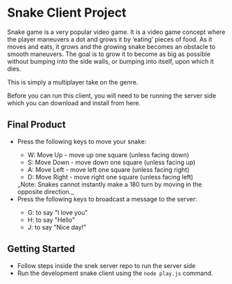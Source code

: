 # Snake Client Project

Snake game is a very popular video game. It is a video game concept where the player maneuvers a dot and grows it by ‘eating’ pieces of food. As it moves and eats, it grows and the growing snake becomes an obstacle to smooth maneuvers. The goal is to grow it to become as big as possible without bumping into the side walls, or bumping into itself, upon which it dies.

This is simply a multiplayer take on the genre.

Before you can run this client, you will need to be running the server side which you can download and install from here. 

## Final Product
<ul> 
  <li> Press the following keys to move your snake: </li>
    <ul> 
      <li> W: Move Up - move up one square (unless facing down) </li>
      <li> S: Move Down - move down one square (unless facing up) </li>
      <li> A: Move Left - move left one square (unless facing right) </li>
      <li> D: Move Right - move right one square (unless facing left) </li>
    </ul>
    _Note: Snakes cannot instantly make a 180 turn by moving in the opposite direction._


  <li> Press the following keys to broadcast a message to the server: </li>
    <ul>
      <li> G: to say "I love you" </li>
      <li> H: to say "Hello" </li>
      <li> J: to say "Nice day!" </li>
    </ul>
</ul>

## Getting Started

- Follow steps inside the snek server repo to run the server side
- Run the development snake client using the `node play.js` command.